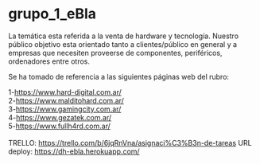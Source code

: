 # grupo_1_eBla

La temática esta referida a la venta de hardware y tecnología.
Nuestro público objetivo esta orientado tanto a clientes/público en general y a empresas que necesiten proveerse de componentes, periféricos, ordenadores entre otros.

Se ha tomado de referencia a las siguientes páginas web del rubro:

1-https://www.hard-digital.com.ar/ 
\
2-https://www.malditohard.com.ar/
\
3-https://www.gamingcity.com.ar/
\
4-https://www.gezatek.com.ar/
\
5-https://www.fullh4rd.com.ar/
\
\
TRELLO: https://trello.com/b/6jqRnVna/asignaci%C3%B3n-de-tareas
URL deploy:
https://dh-ebla.herokuapp.com/




